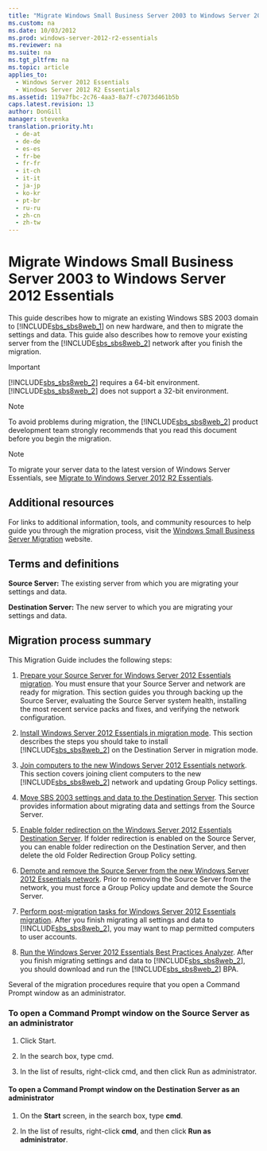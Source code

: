 ```yaml
---
title: "Migrate Windows Small Business Server 2003 to Windows Server 2012 Essentials"
ms.custom: na
ms.date: 10/03/2012
ms.prod: windows-server-2012-r2-essentials
ms.reviewer: na
ms.suite: na
ms.tgt_pltfrm: na
ms.topic: article
applies_to: 
  - Windows Server 2012 Essentials
  - Windows Server 2012 R2 Essentials
ms.assetid: 119a7fbc-2c76-4aa3-8a7f-c7073d461b5b
caps.latest.revision: 13
author: DonGill
manager: stevenka
translation.priority.ht: 
  - de-at
  - de-de
  - es-es
  - fr-be
  - fr-fr
  - it-ch
  - it-it
  - ja-jp
  - ko-kr
  - pt-br
  - ru-ru
  - zh-cn
  - zh-tw
---
```

# Migrate Windows Small Business Server 2003 to Windows Server 2012 Essentials
This guide describes how to migrate an existing Windows SBS 2003 domain to [!INCLUDE[sbs_sbs8web_1](../install/includes/sbs_sbs8web_1_md.md)] on new hardware, and then to migrate the settings and data. This guide also describes how to remove your existing server from the [!INCLUDE[sbs_sbs8web_2](../install/includes/sbs_sbs8web_2_md.md)] network after you finish the migration.  
  
> [!IMPORTANT]
>  [!INCLUDE[sbs_sbs8web_2](../install/includes/sbs_sbs8web_2_md.md)] requires a 64-bit environment. [!INCLUDE[sbs_sbs8web_2](../install/includes/sbs_sbs8web_2_md.md)] does not support a 32-bit environment.  
  
> [!NOTE]
>  To avoid problems during migration, the [!INCLUDE[sbs_sbs8web_2](../install/includes/sbs_sbs8web_2_md.md)] product development team strongly recommends that you read this document before you begin the migration.  
  
> [!NOTE]
>  To migrate your server data to the latest version of Windows Server Essentials, see [Migrate to Windows Server 2012 R2 Essentials](../migrate/Migrate-from-Previous-Versions-to-Windows-Server-2012-R2-Essentials-or-Windows-Server-Essentials-Experience.md).  
  
## Additional resources  
 For links to additional information, tools, and community resources to help guide you through the migration process, visit the [Windows Small Business Server Migration](http://go.microsoft.com/fwlink/?LinkId=217520) website.  
  
## Terms and definitions  
 **Source Server:** The existing server from which you are migrating your settings and data.  
  
 **Destination Server:** The new server to which you are migrating your settings and data.  
  
## Migration process summary  
 This Migration Guide includes the following steps:  
  
1.  [Prepare your Source Server for Windows Server 2012 Essentials migration](../migrate/Prepare-your-Source-Server-for-Windows-Server-2012-Essentials-migration4.md).  You must ensure that your Source Server and network are ready for migration. This section guides you through backing up the Source Server, evaluating the Source Server system health, installing the most recent service packs and fixes, and verifying the network configuration.  
  
2.  [Install Windows Server 2012 Essentials in migration mode](../migrate/Install-Windows-Server-2012-Essentials-in-migration-mode6.md).  This section describes the steps you should take to install [!INCLUDE[sbs_sbs8web_2](../install/includes/sbs_sbs8web_2_md.md)] on the Destination Server in migration mode.  
  
3.  [Join computers to the new Windows Server 2012 Essentials network](../migrate/Join-computers-to-the-new-Windows-Server-2012-Essentials-network2.md).  This section covers joining client computers to the new [!INCLUDE[sbs_sbs8web_2](../install/includes/sbs_sbs8web_2_md.md)] network and updating Group Policy settings.  
  
4.  [Move SBS 2003 settings and data to the Destination Server](../migrate/Move-Windows-SBS-2003-settings-and-data-to-the-Destination-Server-for-Windows-Server-2012-Essentials-migration.md).  This section provides information about migrating data and settings from the Source Server.  
  
5.  [Enable folder redirection on the Windows Server 2012 Essentials Destination Server](../migrate/Enable-folder-redirection-on-the-Windows-Server-2012-Essentials-Destination-Server5.md).  If folder redirection is enabled on the Source Server, you can enable folder redirection on the Destination Server, and then delete the old Folder Redirection Group Policy setting.  
  
6.  [Demote and remove the Source Server from the new Windows Server 2012 Essentials network](../migrate/Demote-and-remove-the-Source-Server-from-the-new-Windows-Server-2012-Essentials-network1.md).  Prior to removing the Source Server from the network, you must force a Group Policy update and demote the Source Server.  
  
7.  [Perform post-migration tasks for Windows Server 2012 Essentials migration](../migrate/Perform-post-migration-tasks-for-Windows-Server-2012-Essentials-migration1.md).  After you finish migrating all settings and data to [!INCLUDE[sbs_sbs8web_2](../install/includes/sbs_sbs8web_2_md.md)], you may want to map permitted computers to user accounts.  
  
8.  [Run the Windows Server 2012 Essentials Best Practices Analyzer](../migrate/Run-the-Windows-Server-2012-Essentials-Best-Practices-Analyzer2.md).  After you finish migrating settings and data to [!INCLUDE[sbs_sbs8web_2](../install/includes/sbs_sbs8web_2_md.md)], you should download and run the [!INCLUDE[sbs_sbs8web_2](../install/includes/sbs_sbs8web_2_md.md)] BPA.  
  
 Several of the migration procedures require that you open a Command Prompt window as an administrator.  
  
###  <a name="BKMK_OpenACommandPromptAsAdmin"></a> To open a Command Prompt window on the Source Server as an administrator  
  
1.  Click Start.  
  
2.  In the search box, type cmd.  
  
3.  In the list of results, right-click cmd, and then click Run as administrator.  
  
#### To open a Command Prompt window on the Destination Server as an administrator  
  
1.  On the **Start** screen, in the search box, type **cmd**.  
  
2.  In the list of results, right-click **cmd**, and then click **Run as administrator**.